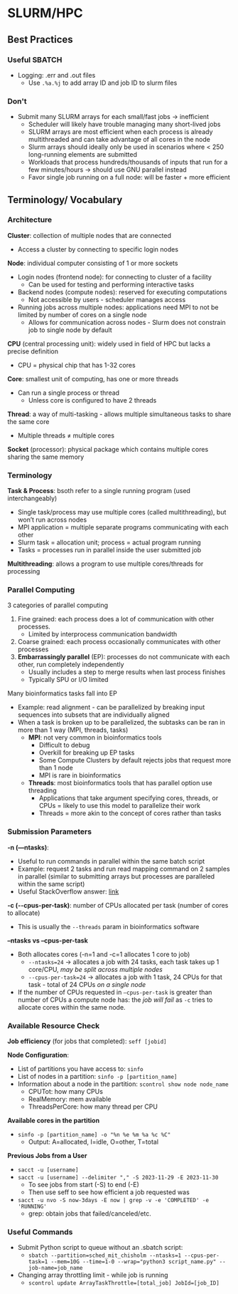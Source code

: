 # SLURM/HPC
## Best Practices
### Useful SBATCH
- Logging: .err and .out files
  - Use `.%a.%j` to add array ID and job ID to slurm files 

### Don't
- Submit many SLURM arrays for each small/fast jobs → inefficient  
  - Scheduler will likely have trouble managing many short-lived jobs 
  - SLURM arrays are most efficient when each process is already multithreaded and can take advantage of all cores in the node 
  - Slurm arrays should ideally only be used in scenarios where < 250 long-running elements are submitted 
  - Workloads that process hundreds/thousands of inputs that run for a few minutes/hours → should use GNU parallel instead 
  - Favor single job running on a full node: will be faster + more efficient 



## Terminology/ Vocabulary
### Architecture
**Cluster**:  collection of multiple nodes that are connected  
- Access a cluster by connecting to specific login nodes  

**Node**: individual computer consisting of 1 or more sockets  
- Login nodes (frontend node): for connecting to cluster of a facility  
  - Can be used for testing and performing interactive tasks  
- Backend nodes (compute nodes): reserved for executing computations  
  - Not accessible by users - scheduler manages access   
- Running jobs across multiple nodes: applications need MPI to not be limited by number of cores on a single node  
  - Allows for communication across nodes - Slurm does not constrain job to single node by default  

**CPU** (central processing unit): widely used in field of HPC but lacks a precise definition  
- CPU = physical chip that has 1-32 cores  

**Core**: smallest unit of computing, has one or more threads 
- Can run a single process or thread  
  - Unless core is configured to have 2 threads  

**Thread**: a way of multi-tasking - allows multiple simultaneous tasks to share the same core 
- Multiple threads ≠ multiple cores 

**Socket** (processor): physical package which contains multiple cores sharing the same memory  

### Terminology
**Task & Process**: bsoth refer to a single running program (used interchangeably)   
- Single task/process may use multiple cores (called multithreading), but won’t run across nodes  
- MPI application = multiple separate programs communicating with each other 
- Slurm task = allocation unit; process = actual program running 
- Tasks = processes run in parallel inside the user submitted job 

**Multithreading**: allows a program to use multiple cores/threads for processing

### Parallel Computing 
3 categories of parallel computing 
1. Fine grained: each process does a lot of communication with other processes. 
    - Limited by interprocess communication bandwidth 
2. Coarse grained: each process occasionally communicates with other processes 
3. **Embarrassingly parallel** (EP): processes do not communicate with each other, run completely independently 
    - Usually includes a step to merge results when last process finishes  
    - Typically SPU or I/O limited   

Many bioinformatics tasks fall into EP
- Example: read alignment - can be parallelized by breaking input sequences into subsets that are individually aligned   
- When a task is broken up to be parallelized, the subtasks can be ran in more than 1 way (MPI, threads, tasks) 
  - **MPI**: not very common in bioinformatics tools  
    - Difficult to debug  
    - Overkill for breaking up EP tasks 
    - Some Compute Clusters by default rejects jobs that request more than 1 node 
    - MPI is rare in bioinformatics 
  - **Threads**: most bioinformatics tools that has parallel option use threading 
    - Applications that take argument specifying cores, threads, or CPUs = likely to use this model to parallelize their work 
    - Threads = more akin to the concept of cores rather than tasks

### Submission Parameters 
**-n (—ntasks)**: 
- Useful to run commands in parallel within the same batch script 
- Example: request 2 tasks and run read mapping command on 2 samples in parallel (similar to submitting arrays but processes are paralleled within the same script)
- Useful StackOverflow answer: [link](https://stackoverflow.com/questions/39186698/what-does-the-ntasks-or-n-tasks-does-in-slurm)

**-c (--cpus-per-task)**: number of CPUs allocated per task (number of cores to allocate)   
- This is usually the `--threads` param in bioinformatics software  

**–ntasks vs –cpus-per-task** 
- Both allocates cores (-n=1 and -c=1 allocates 1 core to job) 
  - `--ntasks=24` → allocates a job with 24 tasks, each task takes up 1 core/CPU, _may be split across multiple nodes_  
  - `--cpus-per-task=24` → allocates a job with 1 task, 24 CPUs for that task - total of 24 CPUs _on a single node_  
- If the number of CPUs requested in `–cpus-per-task` is greater than number of CPUs a compute node has: the _job will fail_  as `-c` tries to allocate cores within the same node.  

### Available Resource Check 
**Job efficiency** (for jobs that completed): `seff [jobid]`  

**Node Configuration**: 
- List of partitions you have access to: `sinfo`
- List of nodes in a partition: `sinfo -p [partition_name]`  
- Information about a node in the partition: `scontrol show node node_name`
  - CPUTot: how many CPUs
  - RealMemory: mem available
  - ThreadsPerCore: how many thread per CPU

**Available cores in the partition**
- `sinfo -p [partition_name] -o "%n %e %m %a %c %C"`
  - Output: A=allocated, I=idle, O=other, T=total

**Previous Jobs from a User**
- `sacct -u [username]`
- `sacct -u [username] --delimiter "," -S 2023-11-29 -E 2023-11-30`
  - To see jobs from start (-S) to end (-E) 
  - Then use seff to see how efficient a job requested was 
- `sacct -u nvo -S now-3days -E now | grep -v -e 'COMPLETED' -e 'RUNNING'`  
  - grep: obtain jobs that failed/canceled/etc.  



### Useful Commands
- Submit Python script to queue without an .sbatch script: 
  - `sbatch --partition=sched_mit_chisholm --ntasks=1 --cpus-per-task=1 --mem=10G --time=1-0 --wrap="python3 script_name.py" --job-name=job_name`  
- Changing array throttling limit - while job is running 
  - `scontrol update ArrayTaskThrottle=[total_job] JobId=[job_ID]`